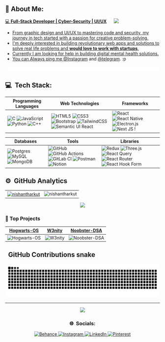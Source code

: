 <!-- [![](https://raw.githubusercontent.com/nishantharkut/nishantharkut/master/last.gif)](https://youtu.be/EbHhQfTvMSA?si=Ym81uq9-19YTiH10) -->



## 💫 About Me:

<!-- I’m currently working on Full-stack Web development and on my DSA skills<br>I’m looking to collaborate on open source projects.<br>I’m looking for help with Web3 development and cloud computing<br>I’m currently learning Advanced React.js and Next.js<br>Ask me about UI/UX and Graphic Design<br>Fun fact : I watch cartoons and play basketball for the extra time -->
<!-- <img align="right" src="./octocat-1726053289693.png" width="150"> -->
<a href="https://spotify-github-profile.kittinanx.com/api/view.svg?uid=315bp2gyhwrdoe6ibebill4elzmy&redirect=true">
<img align="right" src="https://spotify-github-profile.kittinanx.com/api/view.svg?uid=315bp2gyhwrdoe6ibebill4elzmy&cover_image=true&theme=default&show_offline=false&background_color=121212&interchange=true&bar_color_cover=true" width="150">


💻 **Full-Stack Developer | Cyber-Security | UI/UX**<br>
* From graphic design and UI/UX to mastering code and security, my journey in tech started with a passion for creative problem-solving.<br>
* I'm deeply interested in building revolutionary web apps and solutions to solve real life problems and **would love to work with startups**.<br>
* Currently I am looking for help in building digital mental health solutions.<br>
* You can Always ping me [@Instagram](https://www.instagram.com/nishant.harkut/) and [@telegram](@NishantHarkut). :p<br>

![](https://raw.githubusercontent.com/nishantharkut/nishantharkut/master/line.gif)
## 💻 &nbsp;Tech Stack:

| **Programming Languages**                                                                                                 | **Web Technologies**                                                                                                 | **Frameworks**                                                                                                    |
|----------------------------------------------------------------------------------------------------------------------------|---------------------------------------------------------------------------------------------------------------------|-------------------------------------------------------------------------------------------------------------------|
| ![C](https://img.shields.io/badge/-C-F0F8FF?&logo=C&logoColor=006400) ![JavaScript](https://img.shields.io/badge/-JavaScript-F0F8FF?&logo=JavaScript&logoColor=006400) ![Python](https://img.shields.io/badge/-Python-F0F8FF?&logo=Python&logoColor=006400) ![C++](https://img.shields.io/badge/-C++-F0F8FF?&logo=c%2b%2b&logoColor=006400) | ![HTML5](https://img.shields.io/badge/-HTML5-F0F8FF?&logo=HTML5&logoColor=006400) ![CSS3](https://img.shields.io/badge/-CSS3-F0F8FF?&logo=CSS3&logoColor=006400) ![Bootstrap](https://img.shields.io/badge/-bootstrap-F0F8FF?&logo=bootstrap&logoColor=006400) ![TailwindCSS](https://img.shields.io/badge/-tailwindcss-F0F8FF?&logo=tailwindcss&logoColor=006400) ![Semantic UI React](https://img.shields.io/badge/-Semantic%20UI%20React-F0F8FF?&logo=SemanticUIReact&logoColor=006400) | ![React](https://img.shields.io/badge/-react-F0F8FF?&logo=react&logoColor=006400) ![React Native](https://img.shields.io/badge/-reactnative-F0F8FF?&logo=react&logoColor=006400) ![Electron.js](https://img.shields.io/badge/-Electron.js-F0F8FF?logo=Electron&logoColor=006400) ![Next JS](https://img.shields.io/badge/-Next.js-F0F8FF?&logo=next.js&logoColor=006400) ! |

| **Databases**                                                                                                 | **Tools**                                                                                                            | **Libraries**                                                                                                      |
|----------------------------------------------------------------------------------------------------------------|----------------------------------------------------------------------------------------------------------------------|--------------------------------------------------------------------------------------------------------------------|
| ![Postgres](https://img.shields.io/badge/-PostgreSQL-F0F8FF?&logo=postgresql&logoColor=006400) ![MySQL](https://img.shields.io/badge/-MySQL-F0F8FF?&logo=mysql&logoColor=006400) ![MongoDB](https://img.shields.io/badge/-MongoDB-F0F8FF?&logo=mongodb&logoColor=006400) | ![GitHub](https://img.shields.io/badge/-github-F0F8FF?&logo=github&logoColor=006400) ![GitHub Actions](https://img.shields.io/badge/-github%20actions-F0F8FF?&logo=githubactions&logoColor=006400) ![GitLab CI](https://img.shields.io/badge/-gitlab%20CI-F0F8FF?&logo=gitlab&logoColor=006400) ![Postman](https://img.shields.io/badge/-postman-F0F8FF?&logo=postman&logoColor=006400) ![Notion](https://img.shields.io/badge/-notion-F0F8FF?&logo=notion&logoColor=006400) | ![Redux](https://img.shields.io/badge/-redux-F0F8FF?&logo=redux&logoColor=006400) ![Three.js](https://img.shields.io/badge/-threejs-F0F8FF?&logo=three.js&logoColor=006400) ![React Query](https://img.shields.io/badge/-React%20Query-F0F8FF?&logo=reactquery&logoColor=006400) ![React Router](https://img.shields.io/badge/-React_Router-F0F8FF?&logo=react-router&logoColor=006400) ![React Hook Form](https://img.shields.io/badge/-React%20Hook%20Form-F0F8FF?&logo=reacthookform&logoColor=006400) |


## ⚙️ &nbsp;GitHub Analytics

<!-- <div align="center"> <a href="https://github.com/nishantharkut"> <img height="165" src="https://github-readme-stats.vercel.app/api?username=nishantharkut&theme=chartreuse-dark&show_icons=true&hide_border=true" /> </a> <a href="https://github.com/nishantharkut"> <img height="165" src="https://github-readme-stats.vercel.app/api/top-langs/?username=nishantharkut&theme=chartreuse-dark&layout=compact&hide_border=true" /> </a> <br/> <a href="https://github.com/nishantharkut"> <img src="https://github-readme-streak-stats.herokuapp.com/?user=nishantharkut&theme=chartreuse-dark&hide_border=true" /> </a> </div> -->

<div align="center">

<table>
  <tr>
    <td>
      <a href="https://github.com/nishantharkut">
        <img align="center" src="https://github-readme-stats.vercel.app/api?username=nishantharkut&show_icons=true&locale=en&theme=vue-dark&hide_border=false" alt="nishantharkut" />
      </a>
    </td>
    <td>
      <a href="https://github.com/nishantharkut">
        <img align="left" src="https://github-readme-stats.vercel.app/api/top-langs?username=nishantharkut&show_icons=true&locale=en&layout=compact&theme=vue-dark&hide_border=false" alt="nishantharkut" />
      </a>
    </td>
  </tr>
</table>

![](https://nirzak-streak-stats.vercel.app/?user=nishantharkut&theme=vue-dark&hide_border=false)

</div>





<!-- 3 Pinned Projects in the same row -->
### 📌 Top Projects

| [Hogwarts-OS](https://github.com/nishantharkut/Hogwarts-OS) | [W3nity](https://github.com/nishantharkut/W3nity) | [Noobster-DSA](https://github.com/nishantharkut/Noobster-DSA) |
|:--------------------------------------------------------:|:------------------------------------------------:|:--------------------------------------------------------:|
| ![Hogwarts-OS](https://github-readme-stats.vercel.app/api/pin/?username=nishantharkut&repo=Hogwarts-OS&theme=vue-dark&hide_border=false) | ![W3nity](https://github-readme-stats.vercel.app/api/pin/?username=nishantharkut&repo=W3nity&theme=vue-dark&hide_border=false) | ![Noobster-DSA](https://github-readme-stats.vercel.app/api/pin/?username=nishantharkut&repo=Noobster-DSA&theme=vue-dark&hide_border=false) |


## &nbsp; GitHub Contributions snake
<p align="center">
  <img src="https://raw.githubusercontent.com/nishantharkut/nishantharkut/output/snake.svg" alt="Snake animation" style="max-width: 100%;" />
</p>



<!--
![](https://github-profile-trophy.vercel.app/?username=nishantharkut&theme=react&no-frame=false&no-bg=true&margin-w=4)
-->

---
<p align="center">
    
  <a href="https://github.com/antonkomarev/github-profile-views-counter">
    <img src="https://komarev.com/ghpvc/?username=nishantharkut&style=for-the-badge&color=green">
</a>
</p>

<h3 align="center">🌐 &nbsp;Socials:</h3>
<p align="center">
  <a href="https://behance.net/nishantharkut">
    <img src="https://img.shields.io/badge/Behance-1769ff?logo=behance&logoColor=white" alt="Behance" />
  </a>
  <a href="https://instagram.com/nishant.harkut/">
    <img src="https://img.shields.io/badge/Instagram-%23E4405F.svg?logo=Instagram&logoColor=white" alt="Instagram" />
  </a>
  <a href="https://linkedin.com/in/nishant-harkut/">
    <img src="https://img.shields.io/badge/LinkedIn-%230077B5.svg?logo=linkedin&logoColor=white" alt="LinkedIn" />
  </a>
  <a href="https://pinterest.com/nhnishantharkut/">
    <img src="https://img.shields.io/badge/Pinterest-%23E60023.svg?logo=Pinterest&logoColor=white" alt="Pinterest" />
  </a>
</p>

